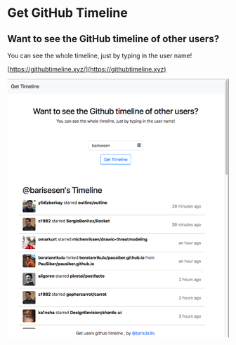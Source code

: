 # Get GitHub Timeline

## Want to see the GitHub timeline of other users?

You can see the whole timeline, just by typing in the user name!


[https://githubtimeline.xyz/](https://githubtimeline.xyz)



![](/images/github-timeline.png "GitHub Timeline")